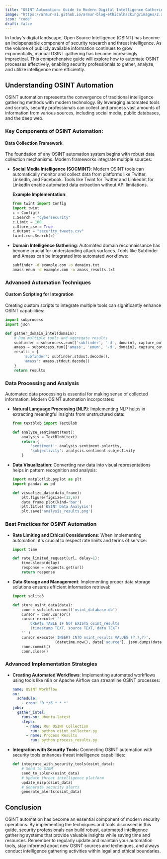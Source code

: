 ```yaml
---
title: "OSINT Automation: Guide to Modern Digital Intelligence Gathering"
image: "https://armur-ai.github.io/armur-blog-ethicalhacking/images/2.avif"
icon: "code"
draft: false
---
```


In today's digital landscape, Open Source Intelligence (OSINT) has become an indispensable component of security research and threat intelligence. As the volume of publicly available information continues to grow exponentially, manual OSINT gathering has become increasingly impractical. This comprehensive guide will explore how to automate OSINT processes effectively, enabling security professionals to gather, analyze, and utilize intelligence more efficiently.

## Understanding OSINT Automation

OSINT automation represents the convergence of traditional intelligence gathering methods with modern technology. By leveraging automated tools and scripts, security professionals can collect and process vast amounts of information from various sources, including social media, public databases, and the deep web.

### Key Components of OSINT Automation:

#### Data Collection Framework

The foundation of any OSINT automation system begins with robust data collection mechanisms. Modern frameworks integrate multiple sources:

- **Social Media Intelligence (SOCMINT)**: Modern OSINT tools can automatically monitor and collect data from platforms like Twitter, LinkedIn, and Facebook. Tools like Twint for Twitter and LinkedInt for LinkedIn enable automated data extraction without API limitations.

  **Example Implementation**:

  ```python
  from twint import Config 
  import twint 
  c = Config() 
  c.Search = "cybersecurity" 
  c.Limit = 100 
  c.Store_csv = True 
  c.Output = "security_tweets.csv" 
  twint.run.Search(c)
  ```

- **Domain Intelligence Gathering**: Automated domain reconnaissance has become crucial for understanding attack surfaces. Tools like Subfinder and Amass can be integrated into automated workflows:

  ```bash
  subfinder -d example.com -o domains.txt 
  amass enum -d example.com -o amass_results.txt
  ```

### Advanced Automation Techniques

#### Custom Scripting for Integration

Creating custom scripts to integrate multiple tools can significantly enhance OSINT capabilities:

```python
import subprocess 
import json 

def gather_domain_intel(domain): 
    # Run multiple tools and aggregate results 
    subfinder = subprocess.run(['subfinder', '-d', domain], capture_output=True) 
    amass = subprocess.run(['amass', 'enum', '-d', domain], capture_output=True) 
    results = { 
        'subfinder': subfinder.stdout.decode(), 
        'amass': amass.stdout.decode() 
    } 
    return results
```

### Data Processing and Analysis

Automated data processing is essential for making sense of collected information. Modern OSINT automation incorporates:

- **Natural Language Processing (NLP)**: Implementing NLP helps in extracting meaningful insights from unstructured data:

  ```python
  from textblob import TextBlob 

  def analyze_sentiment(text): 
      analysis = TextBlob(text) 
      return { 
          'sentiment': analysis.sentiment.polarity, 
          'subjectivity': analysis.sentiment.subjectivity 
      }
  ```

- **Data Visualization**: Converting raw data into visual representations helps in pattern recognition and analysis:

  ```python
  import matplotlib.pyplot as plt 
  import pandas as pd 

  def visualize_data(data_frame): 
      plt.figure(figsize=(12,6)) 
      data_frame.plot(kind='bar') 
      plt.title('OSINT Data Analysis') 
      plt.save('analysis_results.png')
  ```

### Best Practices for OSINT Automation

- **Rate Limiting and Ethical Considerations**: When implementing automation, it's crucial to respect rate limits and terms of service:

  ```python
  import time 

  def rate_limited_request(url, delay=1): 
      time.sleep(delay) 
      response = requests.get(url) 
      return response
  ```

- **Data Storage and Management**: Implementing proper data storage solutions ensures efficient information retrieval:

  ```python
  import sqlite3 

  def store_osint_data(data): 
      conn = sqlite3.connect('osint_database.db') 
      cursor = conn.cursor() 
      cursor.execute(''' 
          CREATE TABLE IF NOT EXISTS osint_results 
          (timestamp TEXT, source TEXT, data TEXT) 
      ''') 
      cursor.execute('INSERT INTO osint_results VALUES (?,?,?)', 
                     (datetime.now(), data['source'], json.dumps(data['content']))) 
      conn.commit() 
      conn.close()
  ```

### Advanced Implementation Strategies

- **Creating Automated Workflows**: Implementing automated workflows using tools like n8n or Apache Airflow can streamline OSINT processes:

  ```yaml
  name: OSINT Workflow 
  on: 
    schedule: 
      - cron: '0 */6 * * *' 
  jobs: 
    gather_intel: 
      runs-on: ubuntu-latest 
      steps: 
        - name: Run OSINT Collection 
          run: python osint_collector.py 
        - name: Process Results 
          run: python process_results.py
  ```

- **Integration with Security Tools**: Connecting OSINT automation with security tools enhances threat intelligence capabilities:

  ```python
  def integrate_with_security_tools(osint_data): 
      # Send to SIEM 
      send_to_splunk(osint_data) 
      # Update threat intelligence platform 
      update_misp(osint_data) 
      # Generate security alerts 
      generate_alerts(osint_data)
  ```

## Conclusion

OSINT automation has become an essential component of modern security operations. By implementing the techniques and tools discussed in this guide, security professionals can build robust, automated intelligence gathering systems that provide valuable insights while saving time and resources. Remember to regularly update and maintain your automation tools, stay informed about new OSINT sources and techniques, and always conduct intelligence gathering activities within legal and ethical boundaries.